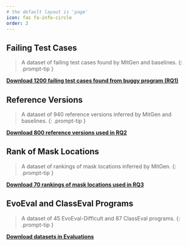```yaml
---
# the default layout is 'page'
icon: fas fa-info-circle
order: 2
---
```



## Failing Test Cases
> A dataset of failing test cases found by MitGen and baselines.
{: .prompt-tip }

[**Download 1200 failing test cases found from buggy program (RQ1)**](https://github.com/mitgenT/mitgent.github.io/blob/main/Data/Failing_tests/Failing_tests.zip)

## Reference Versions
> A dataset of 940 reference versions inferred by MitGen and baselines.
{: .prompt-tip }

[**Download 800 reference versions used in RQ2**](https://github.com/mitgenT/mitgent.github.io/blob/main/Data/Reference_versions/Reference_versions.zip)

## Rank of Mask Locations
> A dataset of rankings of mask locations inferred by MitGen.
{: .prompt-tip }

[**Download 70 rankings of mask locations used in RQ3**](https://github.com/mitgenT/mitgent.github.io/blob/main/Data/Rank_of_Mask_Locations/Rank_of_Mask_Locations.zip)

## EvoEval and ClassEval Programs
> A dataset of 45 EvoEval-Difficult and 87 ClassEval programs.
{: .prompt-tip }

[**Download datasets in Evaluations**](https://github.com/mitgenT/mitgent.github.io/blob/main/Data/Datasets/Datasets.zip)
